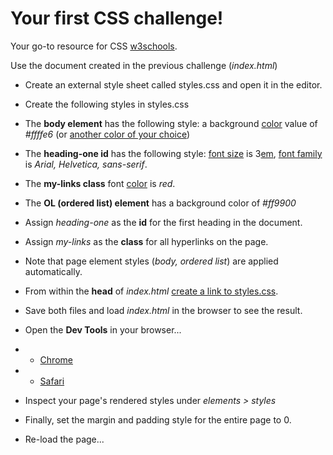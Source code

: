# Your first CSS challenge!

Your go-to resource for CSS [w3schools](https://www.w3schools.com/css/default.asp).

Use the document created in the previous challenge (*index.html*)

* Create an external style sheet called styles.css and open it in the editor.

* Create the following styles in styles.css

* The **body element** has the following style: a background [color](https://www.w3schools.com/colors/default.asp) value of *#ffffe6* (or [another color of your choice](https://www.w3schools.com/colors/colors_picker.asp))

* The **heading-one id** has the following style: [font size](https://www.w3schools.com/cssref/pr_font_font-size.asp) is 3[em](https://www.w3schools.com/cssref/css_units.asp), [font family](https://www.w3schools.com/cssref/pr_font_font-family.asp) is *Arial, Helvetica, sans-serif*.

* The **my-links class** font [color](https://www.w3schools.com/css/css_text.asp) is *red*.

* The **OL (ordered list) element** has a background color of *#ff9900*

* Assign *heading-one* as the **id** for the first heading in the document.

* Assign *my-links* as the **class** for all hyperlinks on the page.

* Note that page element styles (*body, ordered list*) are applied automatically.

* From within the **head** of *index.html* [create a link to styles.css](https://www.w3schools.com/css/css_howto.asp).

* Save both files and load *index.html* in the browser  to see the result.

* Open the **Dev Tools** in your browser...
- * [Chrome](https://developers.google.com/web/tools/chrome-devtools/)
- * [Safari](https://developer.apple.com/safari/tools/)
* Inspect your page's rendered styles under *elements > styles*

* Finally, set the margin and padding style for the entire page to 0.

* Re-load the page...

